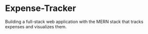 # Expense-Tracker
Building a full-stack web application with the MERN stack that tracks expenses and visualizes them.
